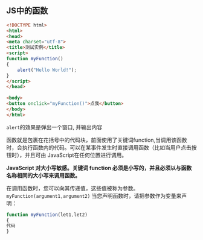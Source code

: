 ## JS中的函数



```html
<!DOCTYPE html>
<html>
<head>
<meta charset="utf-8">
<title>测试实例</title>
<script>
function myFunction()
{
    alert("Hello World!");
}
</script>
</head>
 
<body>
<button onclick="myFunction()">点我</button>
</body>
</html>
```

`alert`的效果是弹出一个窗口, 并输出内容

函数就是包裹在花括号中的代码块，前面使用了关键词function,当调用该函数时，会执行函数内的代码。可以在某事件发生时直接调用函数（比如当用户点击按钮时），并且可由 JavaScript在任何位置进行调用。

**JavaScript 对大小写敏感。关键词 function 必须是小写的，并且必须以与函数名称相同的大小写来调用函数。**

在调用函数时，您可以向其传递值，这些值被称为参数。
`myFunction(argument1,argument2)`
当您声明函数时，请把参数作为变量来声明：
```js
function myFunction(let1,let2)
{
代码
}
```